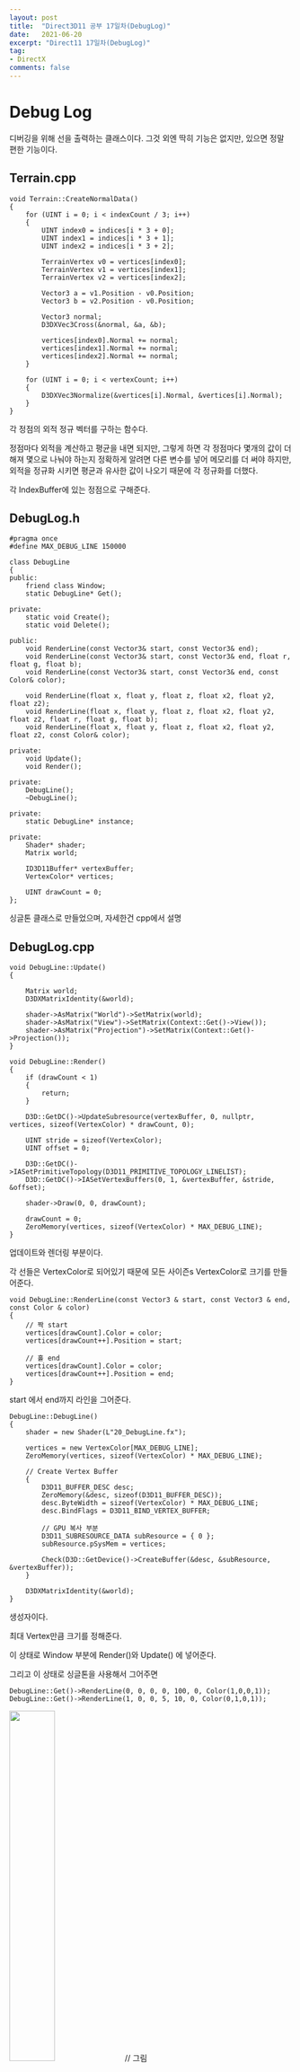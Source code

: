 ```yaml
---
layout: post
title:  "Direct3D11 공부 17일차(DebugLog)"
date:   2021-06-20
excerpt: "Direct11 17일차(DebugLog)"
tag:
- DirectX
comments: false
---
```


# Debug Log
디버깅을 위해 선을 출력하는 클래스이다. 그것 외엔 딱히 기능은 없지만, 있으면 정말 편한 기능이다.

## Terrain.cpp
```
void Terrain::CreateNormalData()
{
	for (UINT i = 0; i < indexCount / 3; i++)
	{
		UINT index0 = indices[i * 3 + 0];
		UINT index1 = indices[i * 3 + 1];
		UINT index2 = indices[i * 3 + 2];

		TerrainVertex v0 = vertices[index0];
		TerrainVertex v1 = vertices[index1];
		TerrainVertex v2 = vertices[index2];

		Vector3 a = v1.Position - v0.Position;
		Vector3 b = v2.Position - v0.Position;

		Vector3 normal;
		D3DXVec3Cross(&normal, &a, &b);

		vertices[index0].Normal += normal;
		vertices[index1].Normal += normal;
		vertices[index2].Normal += normal;
	}

	for (UINT i = 0; i < vertexCount; i++)
	{
		D3DXVec3Normalize(&vertices[i].Normal, &vertices[i].Normal);
	}
}
```
각 정점의 외적 정규 벡터를 구하는 함수다.

정점마다 외적을 계산하고 평균을 내면 되지만, 그렇게 하면 각 정점마다 몇개의 값이 더해져 몇으로 나눠야 하는지 정확하게 알려면 다른 변수를 넣어 메모리를 더 써야 하지만, 외적을 정규화 시키면 평균과 유사한 값이 나오기 때문에 각 정규화를 더했다.

각 IndexBuffer에 있는 정점으로 구해준다.

## DebugLog.h
```
#pragma once
#define MAX_DEBUG_LINE 150000

class DebugLine
{
public:
	friend class Window;
	static DebugLine* Get();

private:
	static void Create();
	static void Delete();

public:
	void RenderLine(const Vector3& start, const Vector3& end);
	void RenderLine(const Vector3& start, const Vector3& end, float r, float g, float b);
	void RenderLine(const Vector3& start, const Vector3& end, const Color& color);

	void RenderLine(float x, float y, float z, float x2, float y2, float z2);
	void RenderLine(float x, float y, float z, float x2, float y2, float z2, float r, float g, float b);
	void RenderLine(float x, float y, float z, float x2, float y2, float z2, const Color& color);

private:
	void Update();
	void Render();

private:
	DebugLine();
	~DebugLine();

private:
	static DebugLine* instance;

private:
	Shader* shader;
	Matrix world;

	ID3D11Buffer* vertexBuffer;
	VertexColor* vertices;

	UINT drawCount = 0;
};
``` 
싱글톤 클래스로 만들었으며, 자세한건 cpp에서 설명

## DebugLog.cpp
```
void DebugLine::Update()
{

	Matrix world;
	D3DXMatrixIdentity(&world);

	shader->AsMatrix("World")->SetMatrix(world);
	shader->AsMatrix("View")->SetMatrix(Context::Get()->View());
	shader->AsMatrix("Projection")->SetMatrix(Context::Get()->Projection());
}

void DebugLine::Render()
{
	if (drawCount < 1)
	{
		return;
	}

	D3D::GetDC()->UpdateSubresource(vertexBuffer, 0, nullptr, vertices, sizeof(VertexColor) * drawCount, 0);

	UINT stride = sizeof(VertexColor);
	UINT offset = 0;

	D3D::GetDC()->IASetPrimitiveTopology(D3D11_PRIMITIVE_TOPOLOGY_LINELIST);
	D3D::GetDC()->IASetVertexBuffers(0, 1, &vertexBuffer, &stride, &offset);

	shader->Draw(0, 0, drawCount);

	drawCount = 0;
	ZeroMemory(vertices, sizeof(VertexColor) * MAX_DEBUG_LINE);
}
```
업데이트와 렌더링 부분이다.

각 선들은 VertexColor로 되어있기 때문에 모든 사이즌s VertexColor로 크기를 만들어준다.

```
void DebugLine::RenderLine(const Vector3 & start, const Vector3 & end, const Color & color)
{
	// 짝 start
	vertices[drawCount].Color = color;
	vertices[drawCount++].Position = start;

	// 홀 end
	vertices[drawCount].Color = color;
	vertices[drawCount++].Position = end;
}
```
start 에서 end까지 라인을 그어준다.

```
DebugLine::DebugLine()
{
	shader = new Shader(L"20_DebugLine.fx");
	
	vertices = new VertexColor[MAX_DEBUG_LINE];
	ZeroMemory(vertices, sizeof(VertexColor) * MAX_DEBUG_LINE);

	// Create Vertex Buffer
	{
		D3D11_BUFFER_DESC desc;
		ZeroMemory(&desc, sizeof(D3D11_BUFFER_DESC));
		desc.ByteWidth = sizeof(VertexColor) * MAX_DEBUG_LINE;
		desc.BindFlags = D3D11_BIND_VERTEX_BUFFER;

		// GPU 복사 부분
		D3D11_SUBRESOURCE_DATA subResource = { 0 };
		subResource.pSysMem = vertices;

		Check(D3D::GetDevice()->CreateBuffer(&desc, &subResource, &vertexBuffer));
	}

	D3DXMatrixIdentity(&world);
}
```
생성자이다. 

최대 Vertex만큼 크기를 정해준다.

이 상태로 Window 부분에 Render()와 Update() 에 넣어준다.

그리고 이 상태로 싱글톤을 사용해서 그어주면

```
DebugLine::Get()->RenderLine(0, 0, 0, 0, 100, 0, Color(1,0,0,1));
DebugLine::Get()->RenderLine(1, 0, 0, 5, 10, 0, Color(0,1,0,1));
```

<img src = "../assets/img/project/d3dx/day17/two_line.PNG" width="40%">
// 그림

그러면 VertexCount만큼 그어주면
```
for(UINT i = 0; i < vertexCount; i++)
{
	Vector3 start = vertices[i].Position;
	Vector3 end = vertices[i].Position + vertices[i].Normal * 2;

	DebugLine::Get()->RenderLine(start, end, Color(0, 1, 1, 1));
}
```

<img src = "../assets/img/project/d3dx/day17/frame_drop.PNG" width="70%">

굉장히 많은 Vertex와 Line을 렌더링 하기 때문에 프레임이 저하되는것을 볼 수 있다.(모발이 굉장히 많다... 부럽다...)

